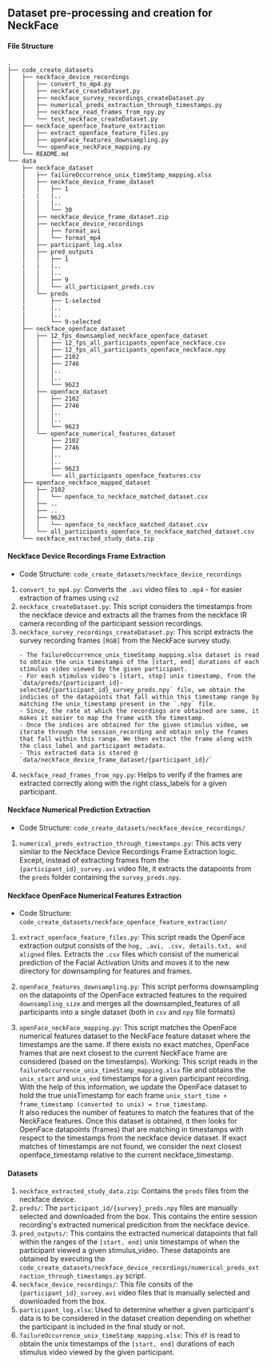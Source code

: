 ## Dataset pre-processing and creation for NeckFace
#### File Structure

```
.
├── code_create_datasets
│   ├── neckface_device_recordings
│   │   ├── convert_to_mp4.py
│   │   ├── neckface_createDataset.py
│   │   ├── neckface_survey_recordings_createDataset.py
│   │   ├── numerical_preds_extraction_through_timestamps.py
│   │   ├── neckface_read_frames_from_npy.py
│   │   └── test_neckface_createDataset.py
│   ├── neckface_openface_feature_extraction
│   │   ├── extract_openface_feature_files.py
│   │   ├── openFace_features_downsampling.py
│   │   └── openFace_neckFace_mapping.py
│   └── README.md
└── data
    ├── neckface_dataset
    │   ├── failureOccurrence_unix_timeStamp_mapping.xlsx
    │   ├── neckface_device_frame_dataset
    │   │   ├── 1
    |   |   |..
    |   |   |..
    │   │   └── 30
    │   ├── neckface_device_frame_dataset.zip
    │   ├── neckface_device_recordings
    │   │   ├── format_avi
    │   │   └── format_mp4
    │   ├── participant_log.xlsx
    │   ├── pred_outputs
    │   │   ├── 1
    |   |   |..
    |   |   |..
    │   │   ├── 9
    │   │   └── all_participant_preds.csv
    │   └── preds
    │       ├── 1-selected
    |       |..
    |       |..
    │       └── 9-selected
    ├── neckface_openface_dataset
    │   ├── 12_fps_downsampled_neckface_openface_dataset
    │   │   ├── 12_fps_all_participants_openface_neckface.csv
    │   │   ├── 12_fps_all_participants_openface_neckface.npy
    │   │   ├── 2102
    │   │   ├── 2746
    │   │   │..
    │   │   │..
    │   │   └── 9623
    │   ├── openface_dataset
    │   │   ├── 2102
    │   │   ├── 2746
    │   │   │..
    │   │   │..
    │   │   └── 9623
    │   └── openface_numerical_features_dataset
    │       ├── 2102
    │       ├── 2746
    │       │..
    │       │..
    │       ├── 9623
    │       └── all_participants_openface_features.csv
    ├── openface_neckface_mapped_dataset
    │   ├── 2102
    │   │   └── openface_to_neckface_matched_dataset.csv
    │   ├── ..
    │   ├── ..
    │   ├── 9623
    │   │   └── openface_to_neckface_matched_dataset.csv
    │   └── all_participants_openface_to_neckface_matched_dataset.csv
    └── neckface_extracted_study_data.zip
```

#### Neckface Device Recordings Frame Extraction

- Code Structure: `code_create_datasets/neckface_device_recordings`

1. `convert_to_mp4.py`: Converts the `.avi` video files to `.mp4` - for easier extraction of frames using `cv2`
1. `neckface_createDataset.py`: This script considers the timestamps from the neckface device and extracts all the frames from the neckface IR camera recording of the participant session recordings.
1. `neckface_survey_recordings_createDataset.py`: This script extracts the survey recording frames `[RGB]` from the NeckFace survey study.
    ```
    - The failureOccurrence_unix_timeStamp_mapping.xlsx dataset is read to obtain the unix timestamps of the [start, end] durations of each stimulus video viewed by the given participant.
    - For each stimulus video's [start, stop] unix timestamp, from the `data/preds/{participant_id}-selected/{participant_id}_survey_preds.npy` file, we obtain the indicies of the datapoints that fall within this timestamp range by matching the unix_timestamp present in the `.npy` file.  
    - Since, the rate at which the recordings are obtained are same, it makes it easier to map the frame with the timestamp.  
    - Once the indices are obtained for the given stimulus video, we iterate through the session_recording and obtain only the frames that fall within this range. We then extract the frame along with the class_label and participant metadata.  
    - This extracted data is stored @ `data/neckface_device_frame_dataset/{participant_id}/`
    ```
1. `neckface_read_frames_from_npy.py`: Helps to verify if the frames are extracted correctly along with the right class_labels for a given participant.

#### Neckface Numerical Prediction Extraction

- Code Structure: `code_create_datasets/neckface_device_recordings/`

1. `numerical_preds_extraction_through_timestamps.py`: This acts very similar to the Neckface Device Recordings Frame Extraction logic. Except, instead of extracting frames from the `{participant_id}_survey.avi` video file, it extracts the datapoints from the `preds` folder containing the `survey_preds.npy`.


#### Neckface OpenFace Numerical Features Extraction

- Code Structure: `code_create_datasets/neckface_openface_feature_extraction/`

1. `extract_openface_feature_files.py`: This script reads the OpenFace extraction output consists of the `hog, .avi, .csv, details.txt, and aligned` files. Extracts the `.csv` files which consist of the numerical prediction of the Facial Activation Units and moves it to the new directory for downsampling for features and frames.

1. `openFace_features_downsampling.py`: This script performs downsampling on the datapoints of the OpenFace extracted features to the required `downsampling_size` and merges all the downsampled_features of all participants into a single dataset (both in `csv` and `npy` file formats)

1. `openFace_neckFace_mapping.py`: This script matches the OpenFace numerical features dataset to the NeckFace feature dataset where the timestamps are the same. If there exists no exact matches, OpenFace frames that are next closest to the current NeckFace frame are considered (based on the timestamps).
Working:
This script reads in the `failureOccurrence_unix_timeStamp_mapping.xlsx` file and obtains the `unix_start` and `unix_end` timestamps for a given participant recording. With the help of this information, we update the OpenFace dataset to hold the true unixTimestamp for each frame `unix_start_time + frame_timestamp (converted to unix) = true_timestamp`.  
It also reduces the number of features to match the features that of the NeckFace features. Once this dataset is obtained, it then looks for OpenFace datapoints (frames) that are matching in timestamps with respect to the timestamps from the neckface device dataset.  If exact matches of timestamps are not found, we consider the next closest openface_timestamp relative to the current neckface_timestamp.

#### Datasets

1. `neckface_extracted_study_data.zip`: Contains the `preds` files from the neckface device.
1. `preds/`: The `participant_id/{survey}_preds.npy` files are manually selected and downloaded from the box. This contains the entire session recording's extracted numerical predicition from the neckface device.
1. `pred_outputs/`: This contains the extracted numerical datapoints that fall within the ranges of the `[start, end]` unix timestamps of when the participant viewed a given stimulus_video. These datapoints are obtained by executing the `code_create_datasets/neckface_device_recordings/numerical_preds_extraction_through_timestamps.py` script.
1. `neckface_device_recordings/`: This file consits of the `{participant_id}_survey.avi` video files that is manually selected and downloaded from the box.
1. `participant_log.xlsx`: Used to determine whether a given participant's data is to be considered in the dataset creation depending on whether the participant is included in the final study or not.
1. `failureOccurrence_unix_timeStamp_mapping.xlsx`: This `df` is read to obtain the unix timestamps of the `[start, end]` durations of each stimulus video viewed by the given participant.